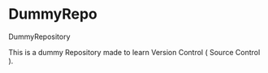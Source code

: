 # DummyRepo
DummyRepository


This is a dummy Repository made to learn Version Control ( Source Control ).
